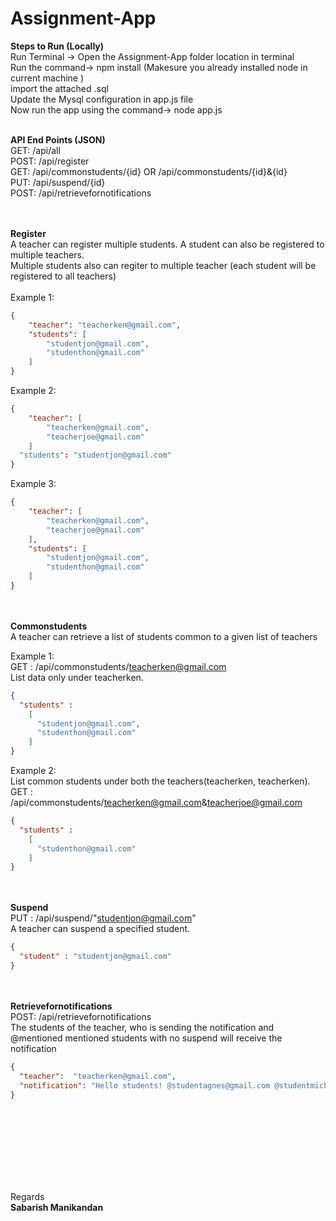# Assignment-App

**Steps to Run (Locally)**<br>
Run Terminal -> Open the Assignment-App folder location in terminal <br>
Run the command-> npm install (Makesure you already installed node in current machine )<br>
import the attached .sql<br>
Update the Mysql configuration in app.js file<br>
Now run the app using the command-> node app.js <br><br>

**API End Points (JSON)** <br>
GET:  /api/all<br>
POST: /api/register<br>
GET:  /api/commonstudents/{id}  OR /api/commonstudents/{id}&{id}<br>
PUT:  /api/suspend/{id} <br>
POST: /api/retrievefornotifications
<br><br><br>

**Register** <br>
A teacher can register multiple students. A student can also be registered to multiple teachers.<br>
Multiple students also can regiter to multiple teacher (each student will be registered to all teachers)
<br>
<br>
Example 1:
```JSON
{
    "teacher": "teacherken@gmail.com",
    "students": [
        "studentjon@gmail.com",
        "studenthon@gmail.com"
    ]
}
```

Example 2:
```JSON
{
    "teacher": [
        "teacherken@gmail.com",
        "teacherjoe@gmail.com"
    ]
  "students": "studentjon@gmail.com"
}
```

Example 3:
```JSON
{
    "teacher": [
        "teacherken@gmail.com",
        "teacherjoe@gmail.com"
    ],
    "students": [
        "studentjon@gmail.com",
        "studenthon@gmail.com"
    ]
}
```
<br><br>
**Commonstudents**
<br>
A teacher can retrieve a list of students common to a given list of teachers<br>

Example 1:<br>
GET :  /api/commonstudents/teacherken@gmail.com<br>
List data only under teacherken.<br>
```JSON
{
  "students" :
    [
      "studentjon@gmail.com", 
      "studenthon@gmail.com"
    ]
}
```

Example 2:<br>
List common students under both the teachers(teacherken, teacherken).<br>
GET :  /api/commonstudents/teacherken@gmail.com&teacherjoe@gmail.com <br>
```JSON
{
  "students" :
    [      
      "studenthon@gmail.com"
    ]
}
```
<br><br>
**Suspend** <br>
PUT :  /api/suspend/"studentjon@gmail.com"<br>
A teacher can suspend a specified student.<br>

```JSON
{
  "student" : "studentjon@gmail.com"
}
```
<br><br>
**Retrievefornotifications** <br>
POST: /api/retrievefornotifications<br>
The students of the teacher, who is sending the notification and @mentioned mentioned students with no suspend
will receive the notification<br>

```JSON
{
  "teacher":  "teacherken@gmail.com",
  "notification": "Hello students! @studentagnes@gmail.com @studentmiche@gmail.com"
}
```
<br>

<br><br>
<br><br>
<br><br>
Regards<br>
**Sabarish Manikandan**
